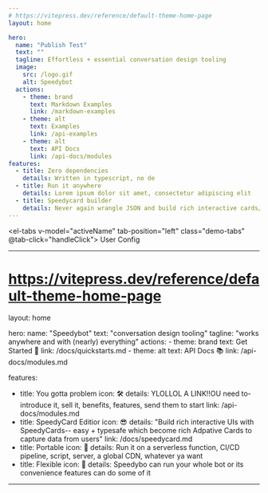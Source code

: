 ```yaml
---
# https://vitepress.dev/reference/default-theme-home-page
layout: home

hero:
  name: "Publish Test"
  text: ""
  tagline: Effortless + essential conversation design tooling
  image:
    src: /logo.gif
    alt: Speedybot
  actions:
    - theme: brand
      text: Markdown Examples
      link: /markdown-examples
    - theme: alt
      text: Examples
      link: /api-examples
    - theme: alt
      text: API Docs
      link: /api-docs/modules
features:
  - title: Zero dependencies
    details: Written in typescript, no de
  - title: Run it anywhere
    details: Lorem ipsum dolor sit amet, consectetur adipiscing elit
  - title: Speedycard builder
    details: Never again wrangle JSON and build rich interactive cards/forms with ease
---
```


<el-tabs v-model="activeName" tab-position="left" class="demo-tabs" @tab-click="handleClick">
<el-tab-pane label="Speedycard" name="first">User</el-tab-pane>
<el-tab-pane label="JSON (output)" name="second">Config</el-tab-pane>
</el-tabs>

<script lang="ts" setup>
import { ref } from 'vue'
import type { TabsPaneContext } from 'element-plus'

const activeName = ref('first')

const handleClick = (tab: TabsPaneContext, event: Event) => {
  console.log(tab, event)
}
</script>

---

# https://vitepress.dev/reference/default-theme-home-page

layout: home

hero:
name: "Speedybot"
text: "conversation design tooling"
tagline: "works anywhere and with (nearly) everything"
actions: - theme: brand
text: Get Started 🚀
link: /docs/quickstarts.md - theme: alt
text: API Docs 📚
link: /api-docs/modules.md

features:

- title: You gotta problem
  icon: 🛠️
  details: YLOLLOL A LINK!!OU need to- introduce it, sell it, benefits, features, send them to start
  link: /api-docs/modules.md
- title: SpeedyCard Editior
  icon: 😎
  details: "Build rich interactive UIs with SpeedyCards-- easy + typesafe which become rich Adpative Cards to capture data from users"
  link: /docs/speedycard.md
- title: Portable
  icon: 👹
  details: Run it on a serverless function, CI/CD pipeline, script, server, a global CDN, whatever ya want
- title: Flexible
  icon: 👟
  details: Speedybo can run your whole bot or its convenience features can do some of it

---

<!-- files/form submissions/chips/infra/scripts) and you focus on buildig text/files/form submissions/chips) -->
<style>
@keyframes Gradient {
0% {
    background-position: 0% 50%;
  }
50% {
    background-position: 100% 50%;
  }
100% {
    background-position: 0% 50%;
  }
}


.VPHomeHero .name span{
  background: linear-gradient(120deg, rgb(0,123,255), rgb(30,200,125), rgb(220,20,60), rgb(0,123,255)) !important;
  -webkit-background-clip: text !important;
  -webkit-text-fill-color: transparent !important;
  background-size: 200% 200% !important;
  font: 900 80px/1 'Josefin Sans', sans-serif !important;
  letter-spacing: 2px !important;
  /* text-align: center !important; */
  animation: Gradient 3s ease infinite !important;
}
</style>

<!--@include: ./README.md-->
